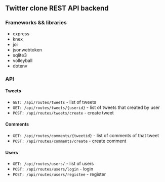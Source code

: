 ## Twitter clone REST API backend

### Frameworks && libraries

- express
- knex
- joi
- jsonwebtoken
- sqlite3
- volleyball
- dotenv

### API

#### Tweets

- `GET: /api/routes/tweets` - list of tweets
- `GET: /api/routes/tweets/{userid}` - list of tweets that created by user
- `POST: /api/routes/tweets/create` - create tweet

#### Comments

- `GET: /api/routes/comments/{tweetid}` - list of comments of that tweet
- `POST: /api/routes/comments/create` - create comment

#### Users

- `GET: /api/routes/users/` - list of users
- `POST: /api/routes/users/login` - login
- `POST: /api/routes/users/registee` - register
